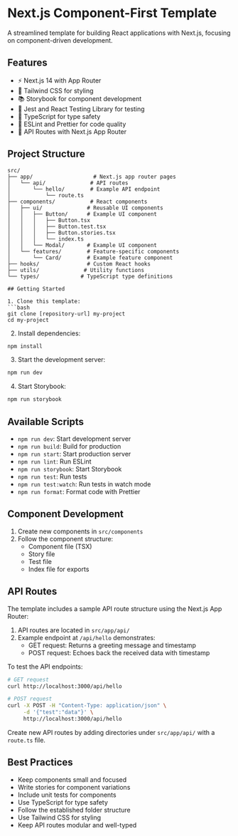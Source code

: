 # Next.js Component-First Template

A streamlined template for building React applications with Next.js, focusing on component-driven development.

## Features

- ⚡️ Next.js 14 with App Router
- 🎨 Tailwind CSS for styling
- 📚 Storybook for component development
- 🧪 Jest and React Testing Library for testing
- 📝 TypeScript for type safety
- 🎯 ESLint and Prettier for code quality
- 🚀 API Routes with Next.js App Router

## Project Structure

```
src/
├── app/                   # Next.js app router pages
│   └── api/              # API routes
│       └── hello/        # Example API endpoint
│           └── route.ts
├── components/           # React components
│   ├── ui/              # Reusable UI components
│   │   ├── Button/      # Example UI component
│   │   │   ├── Button.tsx
│   │   │   ├── Button.test.tsx
│   │   │   ├── Button.stories.tsx
│   │   │   └── index.ts
│   │   └── Modal/       # Example UI component
│   └── features/        # Feature-specific components
│       └── Card/        # Example feature component
├── hooks/               # Custom React hooks
├── utils/              # Utility functions
└── types/             # TypeScript type definitions

## Getting Started

1. Clone this template:
```bash
git clone [repository-url] my-project
cd my-project
```

2. Install dependencies:
```bash
npm install
```

3. Start the development server:
```bash
npm run dev
```

4. Start Storybook:
```bash
npm run storybook
```

## Available Scripts

- `npm run dev`: Start development server
- `npm run build`: Build for production
- `npm run start`: Start production server
- `npm run lint`: Run ESLint
- `npm run storybook`: Start Storybook
- `npm run test`: Run tests
- `npm run test:watch`: Run tests in watch mode
- `npm run format`: Format code with Prettier

## Component Development

1. Create new components in `src/components`
2. Follow the component structure:
   - Component file (TSX)
   - Story file
   - Test file
   - Index file for exports

## API Routes

The template includes a sample API route structure using the Next.js App Router:

1. API routes are located in `src/app/api/`
2. Example endpoint at `/api/hello` demonstrates:
   - GET request: Returns a greeting message and timestamp
   - POST request: Echoes back the received data with timestamp

To test the API endpoints:

```bash
# GET request
curl http://localhost:3000/api/hello

# POST request
curl -X POST -H "Content-Type: application/json" \
     -d '{"test":"data"}' \
     http://localhost:3000/api/hello
```

Create new API routes by adding directories under `src/app/api/` with a `route.ts` file.

## Best Practices

- Keep components small and focused
- Write stories for component variations
- Include unit tests for components
- Use TypeScript for type safety
- Follow the established folder structure
- Use Tailwind CSS for styling
- Keep API routes modular and well-typed
